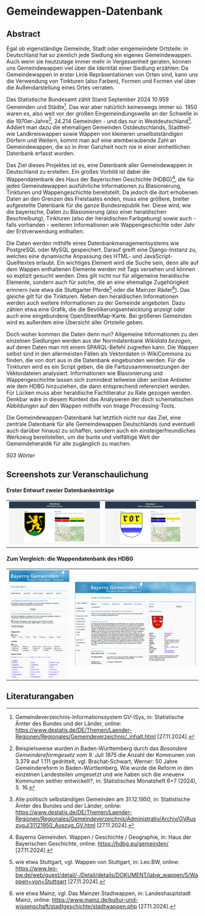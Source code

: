 # Gemeindewappen-Datenbank
## Abstract

Egal ob eigenständige Gemeinde, Stadt oder eingemeindete Ortsteile: in Deutschland hat so ziemlich jede Siedlung ein eigenes Gemeindewappen. Auch wenn sie heutzutage immer mehr in Vergessenheit geraten, können uns Gemeindewappen viel über die Identität einer Siedlung erzählen: Da Gemeindewappen in erster Linie Repräsentationen von Orten sind, kann uns die Verwendung von Tinkturen (also Farben), Formen und Formen viel über die Außendarstellung eines Ortes verraten. 

Das Statistische Bundesamt zählt Stand September 2024 10.959 Gemeinden und Städte[^1]. Das war aber natürlich keineswegs immer so. 1950 waren es, also weit vor der großen Eingemeindungswelle an der Schwelle in die 1970er-Jahre[^2], 24.214 Gemeinden - und das nur in Westdeutschland[^3]. Addiert man dazu die ehemaligen Gemeinden Ostdeutschlands, Stadtteil- wie Landkreiswappen sowie Wappen von kleineren unselbstständigen Dörfern und Weilern, kommt man auf eine atemberaubende Zahl an Gemeindewappen, die so in ihrer Ganzheit noch nie in einer einheitlichen Datenbank erfasst wurden. 

Das Ziel dieses Projektes ist es, eine Datenbank aller Gemeindewappen in Deutschland zu erstellen. Ein großes Vorbild ist dabei die Wappendatenbank des Haus der Bayerischen Geschichte (HDBG)[^4], die für jedes Gemeindewappen ausführliche Informationen zu Blasionierung, Tinkturen und Wappengeschichte bereitstellt. Da jedoch die dort erhobenen Daten an den Grenzen des Freistaates enden, muss eine größere, breiter aufgestellte Datenbank für die ganze Bundesrepublik her. Diese wird, wie die bayerische, Daten zu Blasionierung (also einer heraldischen Beschreibung), Tinkturen (also der heraldischen Farbgebung) sowie auch - falls vorhanden - weiteren Informationen wie Wappengeschichte oder Jahr der Erstverwendung enthalten.

Die Daten werden mithilfe eines Datenbankmanagementsystems wie PostgreSQL oder MySQL gespeichert. Darauf greift eine Django-Instanz zu, welches eine dynamische Anpassung des HTML- und JavaScript-Quelltextes erlaubt. Ein wichtiges Element wird die Suche sein, denn alle auf dem Wappen enthaltenen Elemente werden mit Tags versehen und können so explizit gesucht werden. Dies gilt nicht nur für allgemeine heraldische Elemente, sondern auch für solche, die an eine ehemalige Zugehörigkeit erinnern (wie etwa die Stuttgarter Pferde[^5] oder die Mainzer Räder[^6]). Das gleiche gilt für die Tinkturen. Neben den heraldischen Informationen werden auch weitere Informationen zu der Gemeinde angeboten. Dazu zählen etwa eine Grafik, die die Bevölkerungsentwicklung anzeigt oder auch eine eingebundene OpenStreetMap-Karte. Bei größeren Gemeinden wird es außerdem eine Übersicht aller Ortsteile geben.

Doch woher kommen die Daten denn nun? Allgemeine Informationen zu den einzelnen Siedlungen werden aus der Normdatenbank *Wikidata bezogen*, auf deren Daten man mit einem SPARQL-Befehl zugreifen kann. Die Wappen selbst sind in den allermeisten Fällen als Vektordaten in WikiCommons zu finden, die von dort aus in die Datenbank eingebunden werden. Für die Tinkturen wird es ein Script geben, die die Farbzusammensetzungen der Vektordateien analysiert. Informationen wie Blasionierung und Wappengeschichte lassen sich zumindest teilweise über seriöse Anbieter wie dem HDBG hinzuziehen, die dann entsprechend referenziert werden. Für Lücken muss aber heraldische Fachliteratur zu Rate gezogen werden. Denkbar wäre in diesem Kontext das Analysieren der doch schematischen Abbildungen auf den Wappen mithilfe von Image Processing-Tools. 

Die Gemeindewappen-Datenbank hat letztlich nicht nur das Ziel, eine zentrale Datenbank für alle Gemeindewappen Deutschlands (und eventuell auch darüber hinaus) zu schaffen, sondern auch ein einsteigerfreundliches Werkzeug bereitstellen, um die bunte und vielfältige Welt der Gemeindeheraldik für alle zugänglich zu machen.

*503 Wörter*


## Screenshots zur Veranschaulichung
<h4>Erster Entwurf zweier Datenbankeinträge</h4>
<table>
    <tr>
        <td><img src="screenshots/screenshot_website_v1_1.png"></img></td>
        <td><img src="screenshots/screenshot_website_v1_2.png"></img></td>
    </tr>
</table>
<h4>Zum Vergleich: die Wappendatenbank des HDBG</h4>
<table>
    <tr>
        <td><img src="screenshots/screenshot_bg1.png"></img></td>
        <td><img src="screenshots/screenshot_bg2.png"></img></td>
    </tr>
</table>


## Literaturangaben
[^1]: Gemeindeverzeichnis-Informationssystem GV-ISys, in: Statistische Ämter des Bundes und der Länder, online: https://www.destatis.de/DE/Themen/Laender-Regionen/Regionales/Gemeindeverzeichnis/_inhalt.html [27.11.2024].
[^2]: Beispielsweise wurden in Baden-Württemberg durch das *Besondere Gemeindereformgesetz vom 9. Juli 1975* die Anzahl der Kommunen von 3.379 auf 1.111 gedrittelt, vgl. Brachat-Schwart, Werner: 50 Jahre Gemeindereform in Baden-Württemberg. Wie wurde die Reform in den einzelnen Landesteilen umgesetzt und wie haben sich die »neuen« Kommunen seither entwickelt?, in: Statistisches Monatsheft 6+7 (2024), S. 16.
[^3]: Alle politisch selbständigen Gemeinden am 31.12.1950, in: Statistische Ämter des Bundes und der Länder, online: https://www.destatis.de/DE/Themen/Laender-Regionen/Regionales/Gemeindeverzeichnis/Administrativ/Archiv/GVAuszugJ/31121950_Auszug_GV.html [27.11.2024].
[^4]: Bayerns Gemeinden. Wappen / Geschichte / Geographie, in: Haus der Bayerischen Geschichte, online: https://hdbg.eu/gemeinden/ [27.11.2024].
[^5]: wie etwa Stuttgart, vgl. Wappen von Stuttgart, in: Leo.BW, online: https://www.leo-bw.de/web/guest/detail/-/Detail/details/DOKUMENT/labw_wappen/5/Wappen+von+Stuttgart [27.11.2024].
[^6]: wie etwa Mainz, vgl. Das Mainzer Stadtwappen, in: Landeshauptstadt Mainz, online: https://www.mainz.de/kultur-und-wissenschaft/stadtgeschichte/stadtwappen.php [27.11.2024].


